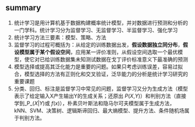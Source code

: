 ## summary
1. 统计学习是用计算机基于数据构建概率统计模型，并对数据进行预测和分析的一门学科。统计学习分为监督学习、无监督学习、半监督学习、强化学习
2. 统计学习方法三要素：模型、策略、方法
3. 监督学习的过程可概括为：从给定的训练数据出发，**假设数据独立同分布**，**假设模型属于某个假设空间**，应用某一评价准则，从假设空间选取一个最优模型，使它对已给训练数据集未知测试数据在戈丁评价标准意义下最准确的预测
4. 模型选择或提高其泛化能力是重要的问题。如果只考虑训练误差，容易过拟合，模型选择的方法有正则化和交叉验证，泛华能力的分析是统计学习研究的重要课题
5. 分类、回归、标注是监督学习中常见的问题，监督学习又分为生成方法（模型表示了给定输入X产生输出Y的生成关系；还原出 _P_(_X_,_Y_)）和判别方法（直接学到_P_(_X_|_Y_)或 _f_(_x_)），朴素贝叶斯法和隐马尔可夫模型属于生成方法，kNN、SVM、决策树、逻辑斯谛回归、最大熵模型、提升方法、条件随机场属于判别方法。